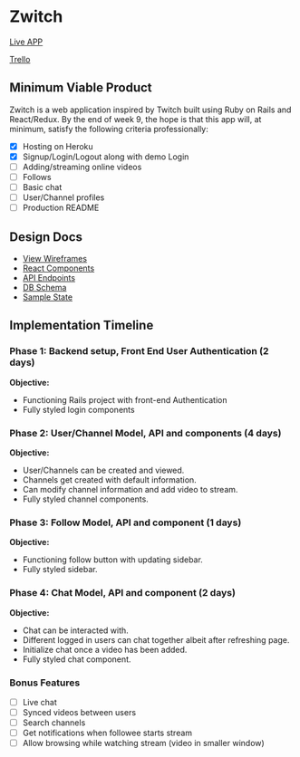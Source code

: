 # Zwitch

[Live APP](https://github.com/ZuhairS/Zwitch)

[Trello](https://trello.com/b/GYIPbjDY/zwitch)

## Minimum Viable Product

Zwitch is a web application inspired by Twitch built using Ruby on Rails and React/Redux. By the end of week 9, the hope is that this app will, at minimum, satisfy the following criteria professionally:

- [x] Hosting on Heroku
- [x] Signup/Login/Logout along with demo Login
- [ ] Adding/streaming online videos
- [ ] Follows
- [ ] Basic chat
- [ ] User/Channel profiles
- [ ] Production README

## Design Docs
- [View Wireframes](./wireframes.md)
- [React Components](./component-hierarchy.md)
- [API Endpoints](./api-endpoints.md)
- [DB Schema](./schema.md)
- [Sample State](./sample-state.md)

## Implementation Timeline

### Phase 1: Backend setup, Front End User Authentication (2 days)
**Objective:**
- Functioning Rails project with front-end Authentication
- Fully styled login components

### Phase 2: User/Channel Model, API and components (4 days)
**Objective:**
- User/Channels can be created and viewed.
- Channels get created with default information.
- Can modify channel information and add video to stream.
- Fully styled channel components.

### Phase 3: Follow Model, API and component (1 days)
**Objective:**
- Functioning follow button with updating sidebar.
- Fully styled sidebar.

### Phase 4: Chat Model, API and component (2 days)
**Objective:**
- Chat can be interacted with.
- Different logged in users can chat together albeit after refreshing page.
- Initialize chat once a video has been added.
- Fully styled chat component.

### Bonus Features
- [ ] Live chat
- [ ] Synced videos between users
- [ ] Search channels
- [ ] Get notifications when followee starts stream
- [ ] Allow browsing while watching stream (video in smaller window)
